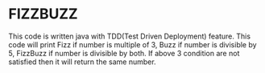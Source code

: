 # FIZZBUZZ

This code is written java with TDD(Test Driven Deployment) feature.
This code will print Fizz if number is multiple of 3, Buzz if number is divisible by 5, FizzBuzz if number is divisible by both.
If above 3 condition are not satisfied then it will return the same number.
